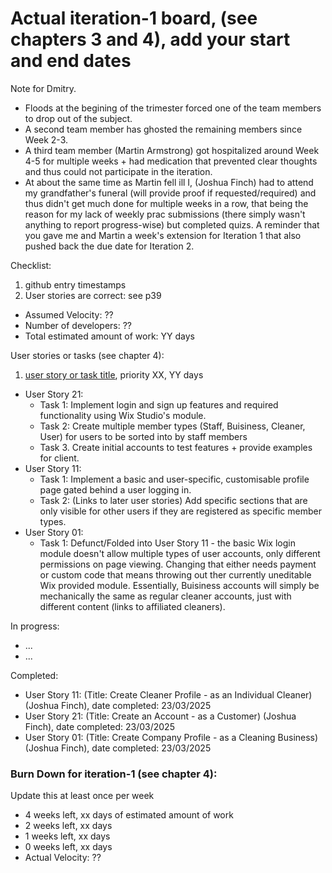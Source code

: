 # Actual iteration-1 board, (see chapters 3 and 4), add your start and end dates 

Note for Dmitry. 
- Floods at the begining of the trimester forced one of the team members to drop out of the subject.
- A second team member has ghosted the remaining members since Week 2-3.
- A third team member (Martin Armstrong) got hospitalized around Week 4-5 for multiple weeks + had medication that prevented clear thoughts and thus could not participate in the iteration.
- At about the same time as Martin fell ill I, (Joshua Finch) had to attend my grandfather's funeral (will provide proof if requested/required) and thus didn't get much done for multiple weeks in a row, that being the reason for my lack of weekly prac submissions (there simply wasn't anything to report progress-wise) but completed quizs.
A reminder that you gave me and Martin a week's extension for Iteration 1 that also pushed back the due date for Iteration 2.  

Checklist: 
1. github entry timestamps
2. User stories are correct: see p39

* Assumed Velocity: ?? 
* Number of developers: ??
* Total estimated amount of work: YY days

User stories or tasks (see chapter 4):
1. [user story or task title](./user_stories/user_story_00_template.md), priority XX, YY days 
- User Story 21:
  * Task 1: Implement login and sign up features and required functionality using Wix Studio's module.
  * Task 2: Create multiple member types (Staff, Buisiness, Cleaner, User) for users to be sorted into by staff members
  * Task 3. Create initial accounts to test features + provide examples for client.
- User Story 11: 
  * Task 1: Implement a basic and user-specific, customisable profile page gated behind a user logging in.
  * Task 2: (Links to later user stories) Add specific sections that are only visible for other users if they are registered as specific member types.
- User Story 01:
  * Task 1: Defunct/Folded into User Story 11 - the basic Wix login module doesn't allow multiple types of user accounts, only different permissions on page viewing. Changing that either needs payment or custom code that
    means throwing out ther currently uneditable Wix provided module. Essentially, Buisiness accounts will simply be mechanically the same as regular cleaner accounts, just with different content (links to affiliated 
    cleaners).

In progress:
* ...
* ...

Completed:
* User Story 11: (Title: Create Cleaner Profile - as an Individual Cleaner) (Joshua Finch), date completed: 23/03/2025
* User Story 21: (Title: Create an Account - as a Customer) (Joshua Finch), date completed: 23/03/2025
* User Story 01: (Title: Create Company Profile - as a Cleaning Business) (Joshua Finch), date completed: 23/03/2025

### Burn Down for iteration-1 (see chapter 4):
Update this at least once per week
* 4 weeks left, xx days of estimated amount of work 
* 2 weeks left, xx days
* 1 weeks left, xx days
* 0 weeks left, xx days
* Actual Velocity: ?? 
